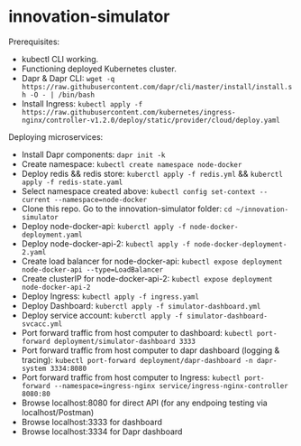 # innovation-simulator
Prerequisites:
- kubectl CLI working.
- Functioning deployed Kubernetes cluster.
- Dapr & Dapr CLI: ```wget -q https://raw.githubusercontent.com/dapr/cli/master/install/install.sh -O - | /bin/bash```
- Install Ingress: ```kubectl apply -f https://raw.githubusercontent.com/kubernetes/ingress-nginx/controller-v1.2.0/deploy/static/provider/cloud/deploy.yaml```

Deploying microservices:
- Install Dapr components: ```dapr init -k```
- Create namespace: ```kubectl create namespace node-docker```
- Deploy redis && redis store: ```kuberctl apply -f redis.yml``` && ```kuberctl apply -f redis-state.yaml```
- Select namespace created above: ```kubectl config set-context --current --namespace=node-docker```
- Clone this repo. Go to the innovation-simulator folder: ```cd ~/innovation-simulator```
- Deploy node-docker-api: ```kuberctl apply -f node-docker-deployment.yaml```
- Deploy node-docker-api-2: ```kubectl apply -f node-docker-deployment-2.yaml```
- Create load balancer for node-docker-api: ```kubectl expose deployment node-docker-api --type=LoadBalancer```
- Create clusterIP for node-docker-api-2: ```kubectl expose deployment node-docker-api-2```
- Deploy Ingress: ```kubectl apply -f ingress.yaml```
- Deploy Dashboard: ```kuberctl apply -f simulator-dashboard.yml```
- Deploy service account: ```kuberctl apply -f simulator-dashboard-svcacc.yml```
- Port forward traffic from host computer to dashboard: ```kubectl port-forward deployment/simulator-dashboard 3333```
- Port forward traffic from host computer to dapr dashboard (logging & tracing): ```kubectl port-forward deployment/dapr-dashboard -n dapr-system 3334:8080```
- Port forward traffic from host computer to Ingress: ```kubectl port-forward --namespace=ingress-nginx service/ingress-nginx-controller 8080:80```
- Browse localhost:8080 for direct API (for any endpoing testing via localhost/Postman)
- Browse localhost:3333 for dashboard
- Browse localhost:3334 for Dapr dashboard
